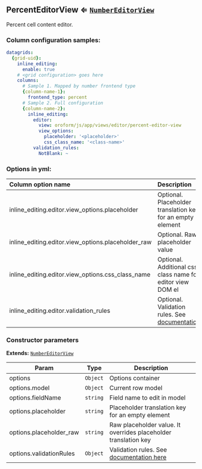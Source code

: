 <a name="module_PercentEditorView"></a>
## PercentEditorView ⇐ <code>[NumberEditorView](./number-editor-view.md)</code>
Percent cell content editor.

### Column configuration samples:
``` yml
datagrids:
  {grid-uid}:
    inline_editing:
      enable: true
    # <grid configuration> goes here
    columns:
      # Sample 1. Mapped by number frontend type
      {column-name-1}:
        frontend_type: percent
      # Sample 2. Full configuration
      {column-name-2}:
        inline_editing:
          editor:
            view: oroform/js/app/views/editor/percent-editor-view
            view_options:
              placeholder: '<placeholder>'
              css_class_name: '<class-name>'
          validation_rules:
            NotBlank: ~
```

### Options in yml:

Column option name                                  | Description
:---------------------------------------------------|:-----------
inline_editing.editor.view_options.placeholder      | Optional. Placeholder translation key for an empty element
inline_editing.editor.view_options.placeholder_raw  | Optional. Raw placeholder value
inline_editing.editor.view_options.css_class_name   | Optional. Additional css class name for editor view DOM el
inline_editing.editor.validation_rules | Optional. Validation rules. See [documentation](https://goo.gl/j9dj4Y)

### Constructor parameters

**Extends:** <code>[NumberEditorView](./number-editor-view.md)</code>  

| Param | Type | Description |
| --- | --- | --- |
| options | <code>Object</code> | Options container |
| options.model | <code>Object</code> | Current row model |
| options.fieldName | <code>string</code> | Field name to edit in model |
| options.placeholder | <code>string</code> | Placeholder translation key for an empty element |
| options.placeholder_raw | <code>string</code> | Raw placeholder value. It overrides placeholder translation key |
| options.validationRules | <code>Object</code> | Validation rules. See [documentation here](https://goo.gl/j9dj4Y) |

